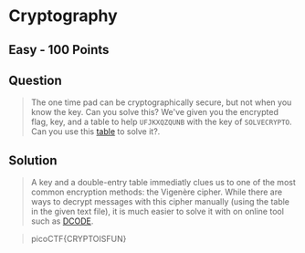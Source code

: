# Cryptography
## Easy - 100 Points
## Question
> The one time pad can be cryptographically secure, but not when you know the key. Can you solve this? We've given you the encrypted flag, key, and a table to help `UFJKXQZQUNB` with the key of `SOLVECRYPTO`. Can you use this [table](table.txt) to solve it?.

## Solution
> A key and a double-entry table immediatly clues us to one of the most common encryption methods: the Vigenère cipher. While there are ways to decrypt messages with this cipher manually (using the table in the given text file), it is much easier to solve it with on online tool such as [DCODE](https://www.dcode.fr/vigenere-cipher).

>picoCTF{CRYPTOISFUN}